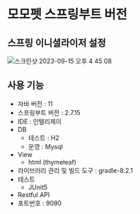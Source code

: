 # 모모펫 스프링부트 버전

## 스프링 이니셜라이저 설정
![스크린샷 2023-09-15 오후 4 45 08](https://github.com/yelo-o/momopet-springboot/assets/64743180/8872c4ca-0641-42f2-85b8-12e9e4e08481)

## 사용 기능
- 자바 버전 : 11
- 스프링부트 버전 : 2.7.15
- IDE : 인텔리제이
- DB
  - 테스트 : H2
  - 운영 : Mysql
- View
  - html (thymeleaf)
- 라이브러리 관리 및 빌드 도구 : gradle-8.2.1
- 테스트
  - JUnit5
- Restful API
- 포트번호 : 9090
